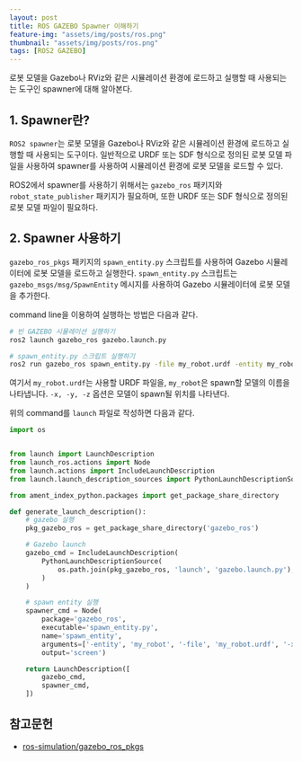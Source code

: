 ```yaml
---
layout: post
title: ROS GAZEBO Spawner 이해하기
feature-img: "assets/img/posts/ros.png"
thumbnail: "assets/img/posts/ros.png"
tags: [ROS2 GAZEBO]
---
```


로봇 모델을 Gazebo나 RViz와 같은 시뮬레이션 환경에 로드하고 실행할 때 사용되는는 도구인 spawner에 대해 알아본다.

## 1. Spawner란?

`ROS2 spawner`는 로봇 모델을 Gazebo나 RViz와 같은 시뮬레이션 환경에 로드하고 실행할 때 사용되는 도구이다. 일반적으로 URDF 또는 SDF 형식으로 정의된 로봇 모델 파일을 사용하여 spawner를 사용하여 시뮬레이션 환경에 로봇 모델을 로드할 수 있다.

ROS2에서 spawner를 사용하기 위해서는 `gazebo_ros` 패키지와 `robot_state_publisher` 패키지가 필요하며, 또한 URDF 또는 SDF 형식으로 정의된 로봇 모델 파일이 필요하다.

## 2. Spawner 사용하기

`gazebo_ros_pkgs` 패키지의 `spawn_entity.py` 스크립트를 사용하여 Gazebo 시뮬레이터에 로봇 모델을 로드하고 실행한다. `spawn_entity.py` 스크립트는 `gazebo_msgs/msg/SpawnEntity` 메시지를 사용하여 Gazebo 시뮬레이터에 로봇 모델을 추가한다.

command line을 이용하여 실행하는 방법은 다음과 같다.

```bash
# 빈 GAZEBO 시뮬레이션 실행하기
ros2 launch gazebo_ros gazebo.launch.py

# spawn_entity.py 스크립트 실행하기
ros2 run gazebo_ros spawn_entity.py -file my_robot.urdf -entity my_robot -x 0 -y 0 -z 1
```

여기서 `my_robot.urdf`는 사용할 URDF 파일을, `my_robot`은 spawn할 모델의 이름을 나타냅니다. `-x, -y, -z` 옵션은 모델이 spawn될 위치를 나타낸다.

위의 command를 `launch` 파일로 작성하면 다음과 같다.

```python
import os


from launch import LaunchDescription
from launch_ros.actions import Node
from launch.actions import IncludeLaunchDescription
from launch.launch_description_sources import PythonLaunchDescriptionSource

from ament_index_python.packages import get_package_share_directory

def generate_launch_description():
    # gazebo 실행
    pkg_gazebo_ros = get_package_share_directory('gazebo_ros')

    # Gazebo launch
    gazebo_cmd = IncludeLaunchDescription(
        PythonLaunchDescriptionSource(
            os.path.join(pkg_gazebo_ros, 'launch', 'gazebo.launch.py'),
        )
    )   

    # spawn entity 실행
    spawner_cmd = Node(
        package='gazebo_ros',
        executable='spawn_entity.py',
        name='spawn_entity',
        arguments=['-entity', 'my_robot', '-file', 'my_robot.urdf', '-x', '0', '-y', '0', '-z', '1'],
        output='screen')

    return LaunchDescription([
        gazebo_cmd,
        spawner_cmd,
    ])
```

## 참고문헌
* [ros-simulation/gazebo_ros_pkgs](https://github.com/ros-simulation/gazebo_ros_pkgs)